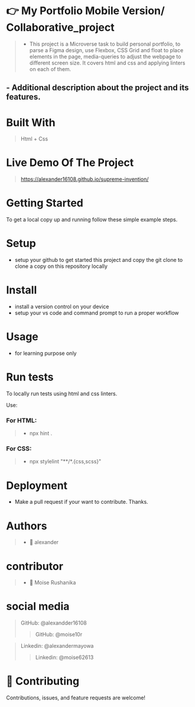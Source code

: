  # :point_right:  My Portfolio Mobile Version/ Collaborative_project #
 > - This project is a Microverse task to build personal portfolio, to parse a Figma design, use Flexbox, CSS Grid and float to place elements in the page, media-queries to adjust the webpage to different screen size. It covers html and css and applying linters on each of them.


## - Additional description about the project and its features. ##

 # Built With #
>  Html + Css


 # Live Demo Of The Project #
 > https://alexander16108.github.io/supreme-invention/


# Getting Started #

To get a local copy up and running follow these simple example steps.

# Setup #
-  setup your github to get started this project and copy the git clone to clone a copy on this repository locally 
 
# Install #
- install a version control on your device 
- setup your vs code and command prompt to run a proper workflow

# Usage #
- for learning purpose only

 # Run tests #
To locally run tests using html and css linters.

Use:

### For HTML: ###
> - npx hint .

### For CSS: ###
> - npx stylelint "**/*.{css,scss}" 

# Deployment #
- Make a pull request if your want to contribute. Thanks.

# Authors #
> - 👤 alexander

# contributor #
> - 👤 Moise Rushanika

 # social media

>  GitHub: @alexandder16108   
 >>  GitHub: @moise10r

 >  Linkedin: @alexandermayowa     
 >>   Linkedin: @moise62613

# 🤝 Contributing #
Contributions, issues, and feature requests are welcome!
